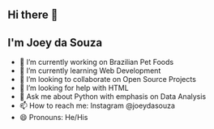## Hi there 👋
## I'm Joey da Souza

- 🔭 I’m currently working on Brazilian Pet Foods
- 🌱 I’m currently learning Web Development
- 👯 I’m looking to collaborate on Open Source Projects
- 🤔 I’m looking for help with HTML
- 💬 Ask me about Python with emphasis on Data Analysis
- 📫 How to reach me: Instagram @joeydasouza
- 😄 Pronouns: He/His

